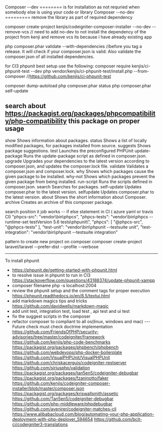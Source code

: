 Composer --dev ======== is for installation as not requried when somebody else is using your code or library
Composer --no-dev ========= remove the library as part of required dependency

composer create-project kenjis/codeigniter-composer-installer --no-dev --remove-vcs // need to add no-dev to not install the dependency of the project from kenji and remove vcs its because i have already existing app

php composer.phar validate --with-dependencies //before you tag a release. It will check if your composer.json is valid: Also validate the composer.json of all installed dependencies.

for CI3 phpunit best setup use the following:
composer require kenjis/ci-phpunit-test --dev
php vendor/kenjis/ci-phpunit-test/install.php --from-composer //https://github.com/kenjis/ci-phpunit-test


composer dump-autoload
php composer.phar status
php composer.phar self-update

search about https://packagist.org/packages/phpcompatibility/php-compatibility this package on proper usage
--
 show                   Shows information about packages.
  status                 Shows a list of locally modified packages, for packages installed from source.
  suggests               Shows package suggestions.
  test                   Launches the preconfigured PHPUnit
  update-package         Runs the update-package script as defined in composer.json.
  upgrade                Upgrades your dependencies to the latest version according to composer.json, and updates the composer.lock file.
  validate               Validates a composer.json and composer.lock.
  why                    Shows which packages cause the given package to be installed.
  why-not                Shows which packages prevent the given package from being installed.
  run-script             Runs the scripts defined in composer.json.
  search                 Searches for packages.
  self-update            Updates composer.phar to the latest version.
  selfupdate             Updates composer.phar to the latest version.
    about                  Shows the short information about Composer.
  archive                Creates an archive of this composer package.

search position it job works
-- if else statement in CI ( azure yaml or travis CI)
   "phpcs-src": "vendor\\bin\\phpcs",
    "phpcs-tests": "vendor\\bin\\phpcs --runtime-set testVersion 5.6 tests\\phpunit\\",
    "phpcs": [
      "@phpcs-src",
      "@phpcs-tests"
    ],
    "test-unit": "vendor\\bin\\phpunit --testsuite unit",
    "test-integration": "vendor\\bin\\phpunit --testsuite integration"


pattern to create new project on composer composer create-project laravel/laravel --prefer-dist --profile --verbose

---
To install phpunit
- https://phpunit.de/getting-started-with-phpunit.html
- to resolve issue in phpunit to run in CI3  https://stackoverflow.com/questions/43188374/update-phpunit-xampp
- composer filename php -s localhost:2004
- review the phpunit setup and the comment tags for proper execution
https://phpunit.readthedocs.io/en/8.5/textui.html
- add markdown magics tips and tricks https://github.com/davidwells/markdown-magic
- add unit test, integration test, load test , api test and ui test
- fix the suggest scripts in the composer
- refactor composer to compliant to all os(linux, windows and mac)
--- Future check
must check doctrine implementation
https://github.com/FriendsOfPHP/security-advisories/tree/master/codeigniter/framework
https://github.com/kenjis/php-code-benchmarks
https://packagist.org/packages/phpbench/phpbench
https://github.com/webdevops/php-docker-boilerplate
https://github.com/VisualPHPUnit/VisualPHPUnit
https://github.com/chriskacerguis/codeigniter-restserver
https://github.com/siriusphp/validation
https://packagist.org/packages/tan5en5/codeigniter-debugbar
https://packagist.org/packages/fzaninotto/faker
https://github.com/kenjis/codeigniter-composer-installer/blob/master/composer.json
https://packagist.org/packages/kriswallsmith/assetic
https://github.com/Tan5en5/codeigniter-debugbar
https://github.com/php-middleware/phpdebugbar
https://github.com/avenirer/codeigniter-matches-cli
https://www.alibabacloud.com/blog/automating-your-php-application-deployment-with-php-deployer_594654
https://github.com/bcit-ci/codeigniter3-translations
